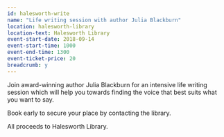 ```yaml
---
id: halesworth-write
name: "Life writing session with author Julia Blackburn"
location: halesworth-library
location-text: Halesworth Library
event-start-date: 2018-09-14
event-start-time: 1000
event-end-time: 1300
event-ticket-price: 20
breadcrumb: y
---
```


Join award-winning author Julia Blackburn for an intensive life writing session which will help you towards finding the voice that best suits what you want to say.

Book early to secure your place by contacting the library.

All proceeds to Halesworth Library.

